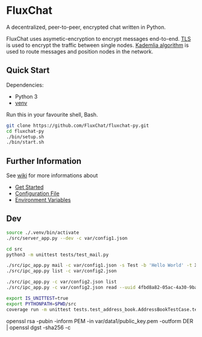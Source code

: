 # FluxChat

A decentralized, peer-to-peer, encrypted chat written in Python.

FluxChat uses asymetic-encryption to encrypt messages end-to-end. [TLS](https://en.wikipedia.org/wiki/Transport_Layer_Security) is used to encrypt the traffic between single nodes. [Kademlia algorithm](https://en.wikipedia.org/wiki/Kademlia) is used to route messages and position nodes in the network.

## Quick Start

Dependencies:

- Python 3
- [venv](https://docs.python.org/3/library/venv.html)

Run this in your favourite shell, Bash.

```bash
git clone https://github.com/FluxChat/fluxchat-py.git
cd fluxchat-py
./bin/setup.sh
./bin/start.sh
```

## Further Information

See [wiki](https://github.com/FluxChat/fluxchat-py/wiki) for more informations about

- [Get Started](wiki/)
- [Configuration File](wiki/)
- [Environment Variables](wiki/)

## Dev

```bash
source ./.venv/bin/activate
./src/server_app.py --dev -c var/config1.json

cd src
python3 -m unittest tests/test_mail.py

./src/ipc_app.py mail -c var/config1.json -s Test -b 'Hello World' -t XYZ
./src/ipc_app.py list -c var/config2.json

./src/ipc_app.py -c var/config2.json list
./src/ipc_app.py -c var/config2.json read --uuid 4fbd8a82-05ac-4a30-9bad-4d9ff02661b2
```

```bash
export IS_UNITTEST=true
export PYTHONPATH=$PWD/src
coverage run -m unittest tests.test_address_book.AddressBookTestCase.test_save_load
```

openssl rsa -pubin -inform PEM -in var/data1/public_key.pem -outform DER | openssl dgst -sha256 -c

